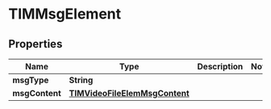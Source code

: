 

# TIMMsgElement


## Properties

| Name | Type | Description | Notes |
|------------ | ------------- | ------------- | -------------|
|**msgType** | **String** |  |  |
|**msgContent** | [**TIMVideoFileElemMsgContent**](TIMVideoFileElemMsgContent.md) |  |  |



